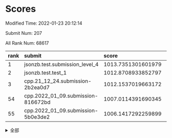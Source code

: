 # Scores

Modified Time: 2022-01-23 20:12:14

Submit Num: 207

All Rank Num: 68617

| rank |               submit               |       score        |       sigma        | pk_num |
| :--- | :--------------------------------- | :----------------- | :----------------- | :----- |
| 1    | jsonzb.test.submission_level_4     | 1013.7351301601979 | 0.7905766282303147 | 1328   |
| 2    | jsonzb.test.test_1                 | 1012.8708933852797 | 0.7990429098843628 | 1327   |
| 3    | cpp.21_12_24.submission-2b2ea0d7   | 1012.1537019663172 | 0.7909173256270926 | 1325   |
| 54   | cpp.2022_01_09.submission-816672bd | 1007.0114391690345 | 0.7259890203598443 | 1321   |
| 55   | cpp.2022_01_09.submission-5b0e3de2 | 1006.1417292259899 | 0.7335930756024283 | 1324   |


<details>
<summary>全部</summary>

| rank |                 submit                 |       score        |       sigma        | pk_num |
| :--- | :------------------------------------- | :----------------- | :----------------- | :----- |
| 1    | jsonzb.test.submission_level_4         | 1013.7351301601979 | 0.7905766282303147 | 1328   |
| 2    | jsonzb.test.test_1                     | 1012.8708933852797 | 0.7990429098843628 | 1327   |
| 3    | cpp.21_12_24.submission-2b2ea0d7       | 1012.1537019663172 | 0.7909173256270926 | 1325   |
| 4    | gobigger.level_3.submission_level_3_23 | 1011.4707676403026 | 0.7915486423382501 | 1326   |
| 5    | gobigger.level_3.submission_level_3_41 | 1011.2208553945177 | 0.7599418574088593 | 1328   |
| 6    | gobigger.level_3.submission_level_3_21 | 1011.1531475519494 | 0.774146368232886  | 1330   |
| 7    | gobigger.level_3.submission_level_3_28 | 1011.0859114335893 | 0.769338655959801  | 1323   |
| 8    | gobigger.level_3.submission_level_3_30 | 1011.0817332767992 | 0.7662790816396925 | 1327   |
| 9    | gobigger.level_3.submission_level_3_4  | 1011.0307907188547 | 0.7601450134548097 | 1325   |
| 10   | gobigger.level_3.submission_level_3_24 | 1010.9407437539231 | 0.7685534904301068 | 1329   |
| 11   | gobigger.level_3.submission_level_3_45 | 1010.8513833867406 | 0.7695173298504567 | 1326   |
| 12   | gobigger.level_3.submission_level_3_47 | 1010.7892035759758 | 0.7690795417498528 | 1322   |
| 13   | gobigger.level_3.submission_level_3_27 | 1010.6699872412605 | 0.7813052349274727 | 1325   |
| 14   | gobigger.level_3.submission_level_3_38 | 1010.650188731681  | 0.7889161752191766 | 1326   |
| 15   | gobigger.level_3.submission_level_3_33 | 1010.6290942655129 | 0.7490801267631257 | 1325   |
| 16   | gobigger.level_3.submission_level_3_15 | 1010.6212767385556 | 0.7939627616694642 | 1324   |
| 17   | gobigger.level_3.submission_level_3_32 | 1010.6125374342826 | 0.7823888577138853 | 1327   |
| 18   | gobigger.level_3.submission_level_3_31 | 1010.456826043833  | 0.7661245134333249 | 1321   |
| 19   | gobigger.level_3.submission_level_3_29 | 1010.4417789896002 | 0.7568956375772339 | 1328   |
| 20   | gobigger.level_3.submission_level_3_49 | 1010.4239646407871 | 0.7552735498232682 | 1326   |
| 21   | gobigger.level_3.submission_level_3_40 | 1010.3333801147006 | 0.7590798554607557 | 1328   |
| 22   | gobigger.level_3.submission_level_3_36 | 1010.3015564444872 | 0.7412151893562742 | 1326   |
| 23   | gobigger.level_3.submission_level_3_26 | 1010.2629322580048 | 0.756380988855459  | 1324   |
| 24   | gobigger.level_3.submission_level_3_5  | 1010.2254174869728 | 0.7545686900033404 | 1325   |
| 25   | gobigger.level_3.submission_level_3_6  | 1010.075865137925  | 0.7918544294507732 | 1324   |
| 26   | gobigger.level_3.submission_level_3_25 | 1010.0750782999713 | 0.7735191663621829 | 1326   |
| 27   | gobigger.level_3.submission_level_3_37 | 1010.0156182594377 | 0.765446355616365  | 1322   |
| 28   | gobigger.level_3.submission_level_3_46 | 1009.9588850161894 | 0.7511181996366838 | 1331   |
| 29   | gobigger.level_3.submission_level_3_9  | 1009.957291246535  | 0.7604596697737965 | 1328   |
| 30   | gobigger.level_3.submission_level_3_1  | 1009.948874408136  | 0.7472557551751257 | 1325   |
| 31   | gobigger.level_3.submission_level_3_19 | 1009.9464815653554 | 0.7559598801374314 | 1328   |
| 32   | gobigger.level_3.submission_level_3_44 | 1009.8256186017572 | 0.750743871512003  | 1331   |
| 33   | gobigger.level_3.submission_level_3_11 | 1009.6237064409997 | 0.7539004508226258 | 1326   |
| 34   | gobigger.level_3.submission_level_3_16 | 1009.580981138109  | 0.7437620916521995 | 1330   |
| 35   | gobigger.level_3.submission_level_3_18 | 1009.5324223316328 | 0.7622738656872775 | 1327   |
| 36   | gobigger.level_3.submission_level_3_35 | 1009.4688283399083 | 0.7487060365710202 | 1329   |
| 37   | gobigger.level_3.submission_level_3_13 | 1009.445001940075  | 0.7567973458709676 | 1328   |
| 38   | gobigger.level_3.submission_level_3_43 | 1009.441882109928  | 0.7402167336087215 | 1322   |
| 39   | gobigger.level_3.submission_level_3_2  | 1009.3952767834902 | 0.7566516449832307 | 1330   |
| 40   | gobigger.level_3.submission_level_3_34 | 1009.3211805864132 | 0.7622429160359536 | 1328   |
| 41   | gobigger.level_3.submission_level_3_10 | 1009.3071809706306 | 0.7725592497113698 | 1329   |
| 42   | gobigger.level_3.submission_level_3_17 | 1009.2851868325756 | 0.7519387796399478 | 1322   |
| 43   | gobigger.level_3.submission_level_3_39 | 1009.2679515334966 | 0.7681364989852789 | 1328   |
| 44   | gobigger.level_3.submission_level_3_22 | 1009.1637288457778 | 0.7375538765282976 | 1324   |
| 45   | gobigger.level_3.submission_level_3_48 | 1009.1221292840615 | 0.746306276882481  | 1321   |
| 46   | gobigger.level_3.submission_level_3_12 | 1009.024408450794  | 0.7413500549171617 | 1324   |
| 47   | gobigger.level_3.submission_level_3_8  | 1009.0088315980125 | 0.7483027361101655 | 1320   |
| 48   | gobigger.level_3.submission_level_3_20 | 1008.613459578772  | 0.7719712505616378 | 1323   |
| 49   | gobigger.level_3.submission_level_3_7  | 1008.5470938909232 | 0.7581874530166837 | 1330   |
| 50   | gobigger.level_3.submission_level_3_3  | 1008.2466401564379 | 0.735871219098116  | 1328   |
| 51   | gobigger.level_3.submission_level_3_42 | 1008.156644614894  | 0.7532051953097945 | 1321   |
| 52   | gobigger.level_3.submission_level_3_0  | 1008.0086799779039 | 0.7386138620680299 | 1323   |
| 53   | gobigger.level_3.submission_level_3_14 | 1008.0041432852223 | 0.7386377229137596 | 1327   |
| 54   | cpp.2022_01_09.submission-816672bd     | 1007.0114391690345 | 0.7259890203598443 | 1321   |
| 55   | cpp.2022_01_09.submission-5b0e3de2     | 1006.1417292259899 | 0.7335930756024283 | 1324   |
| 56   | gobigger.level_1.submission_level_1_11 | 1004.7403259493543 | 0.7195371427947679 | 1319   |
| 57   | gobigger.level_1.submission_level_1_9  | 1004.7252260153678 | 0.7097178595542212 | 1326   |
| 58   | gobigger.level_1.submission_level_1_7  | 1004.3555001495362 | 0.7097697141225683 | 1324   |
| 59   | gobigger.level_1.submission_level_1_21 | 1004.2024979194975 | 0.7311431112292059 | 1324   |
| 60   | gobigger.level_1.submission_level_1_32 | 1004.2020665709653 | 0.7136378850790058 | 1323   |
| 61   | gobigger.level_1.submission_level_1_12 | 1004.0013779366913 | 0.7305695179808018 | 1321   |
| 62   | gobigger.level_1.submission_level_1_26 | 1003.9341127950053 | 0.7314372692793808 | 1327   |
| 63   | gobigger.level_1.submission_level_1_49 | 1003.8968358329136 | 0.7192851130301298 | 1329   |
| 64   | gobigger.level_1.submission_level_1_3  | 1003.8365910711049 | 0.721002258039964  | 1325   |
| 65   | gobigger.level_1.submission_level_1_35 | 1003.8279226734561 | 0.7168639804431767 | 1324   |
| 66   | gobigger.level_1.submission_level_1_24 | 1003.8252699057383 | 0.7308387716005247 | 1330   |
| 67   | gobigger.level_1.submission_level_1_38 | 1003.8242310175345 | 0.721221836748346  | 1323   |
| 68   | gobigger.level_1.submission_level_1_18 | 1003.7968251378511 | 0.7158559740198328 | 1321   |
| 69   | gobigger.level_1.submission_level_1_33 | 1003.7867136356414 | 0.7073169111662915 | 1324   |
| 70   | gobigger.level_1.submission_level_1_23 | 1003.7555053381665 | 0.7172279523569411 | 1325   |
| 71   | gobigger.level_1.submission_level_1_10 | 1003.6073737780189 | 0.7139000736846635 | 1327   |
| 72   | gobigger.level_1.submission_level_1_19 | 1003.5682983729381 | 0.7266541290357408 | 1327   |
| 73   | gobigger.level_1.submission_level_1_40 | 1003.5180672729451 | 0.7107936352046238 | 1323   |
| 74   | gobigger.level_1.submission_level_1_34 | 1003.4247253996128 | 0.7139847638754807 | 1326   |
| 75   | gobigger.level_1.submission_level_1_20 | 1003.3251985151957 | 0.7042465517432303 | 1324   |
| 76   | gobigger.level_1.submission_level_1_6  | 1003.2634977365269 | 0.7092081979048434 | 1326   |
| 77   | gobigger.level_1.submission_level_1_15 | 1003.2283595902118 | 0.7126020778434919 | 1325   |
| 78   | gobigger.level_1.submission_level_1_48 | 1003.1926348833537 | 0.7193134043362089 | 1326   |
| 79   | gobigger.level_1.submission_level_1_39 | 1003.186255590168  | 0.7286589669174064 | 1323   |
| 80   | gobigger.level_1.submission_level_1_2  | 1003.1597293285427 | 0.7111844931820954 | 1327   |
| 81   | gobigger.level_1.submission_level_1_37 | 1003.1501706114045 | 0.7078500108026466 | 1328   |
| 82   | gobigger.level_1.submission_level_1_43 | 1003.1351180635609 | 0.7207242663795189 | 1330   |
| 83   | gobigger.level_1.submission_level_1_44 | 1003.131801551029  | 0.7095201020238304 | 1323   |
| 84   | gobigger.level_1.submission_level_1_27 | 1003.1083256929177 | 0.7127826072905865 | 1323   |
| 85   | gobigger.level_1.submission_level_1_41 | 1003.0947264759325 | 0.7139382837282973 | 1320   |
| 86   | gobigger.level_1.submission_level_1_30 | 1003.0909924579508 | 0.7070852202351324 | 1332   |
| 87   | gobigger.level_1.submission_level_1_42 | 1003.06738089721   | 0.7055688365408006 | 1329   |
| 88   | gobigger.level_1.submission_level_1_36 | 1003.0471775135792 | 0.7205505428016264 | 1323   |
| 89   | gobigger.level_1.submission_level_1_31 | 1003.0307392601329 | 0.7189115313041645 | 1328   |
| 90   | gobigger.level_1.submission_level_1_45 | 1003.0248876400354 | 0.719239476730012  | 1327   |
| 91   | gobigger.level_1.submission_level_1_17 | 1002.9970144650824 | 0.7121022947241771 | 1326   |
| 92   | gobigger.level_1.submission_level_1_16 | 1002.915703148121  | 0.7206257131903314 | 1329   |
| 93   | gobigger.level_1.submission_level_1_29 | 1002.9128678906985 | 0.7065997035640823 | 1318   |
| 94   | gobigger.level_1.submission_level_1_4  | 1002.8919079110963 | 0.7259431693647023 | 1324   |
| 95   | gobigger.level_1.submission_level_1_13 | 1002.8321697635787 | 0.7173739221628043 | 1321   |
| 96   | gobigger.level_1.submission_level_1_47 | 1002.8151139579911 | 0.7176109143632823 | 1333   |
| 97   | gobigger.level_1.submission_level_1_1  | 1002.746412792003  | 0.7134844961524702 | 1323   |
| 98   | gobigger.level_1.submission_level_1_46 | 1002.7304596299596 | 0.7033899770370635 | 1330   |
| 99   | gobigger.level_1.submission_level_1_5  | 1002.6361856702974 | 0.7111833692812899 | 1329   |
| 100  | gobigger.level_1.submission_level_1_8  | 1002.5096976004272 | 0.7135710933634305 | 1329   |
| 101  | gobigger.level_1.submission_level_1_25 | 1002.495844864949  | 0.7192063955367765 | 1325   |
| 102  | gobigger.level_1.submission_level_1_0  | 1002.3092728139204 | 0.7215937171563369 | 1328   |
| 103  | gobigger.level_1.submission_level_1_22 | 1002.2496489352941 | 0.7148686443275897 | 1325   |
| 104  | gobigger.level_1.submission_level_1_14 | 1002.209985732182  | 0.7136983027628121 | 1325   |
| 105  | gobigger.level_1.submission_level_1_28 | 1001.9487241332859 | 0.7139307636908517 | 1329   |
| 106  | gobigger.random.submission_random_8    | 997.0670324270236  | 0.708542783843786  | 1320   |
| 107  | gobigger.random.submission_random_13   | 996.8860174291752  | 0.7139306530560052 | 1334   |
| 108  | gobigger.random.submission_random_47   | 996.8467462920873  | 0.7076159893239858 | 1328   |
| 109  | gobigger.random.submission_random_18   | 996.8409111266529  | 0.6930876208444657 | 1332   |
| 110  | gobigger.random.submission_random_22   | 996.7050360866015  | 0.7156764339253026 | 1328   |
| 111  | gobigger.random.submission_random_44   | 996.5779476764725  | 0.7147243673583091 | 1325   |
| 112  | gobigger.random.submission_random_27   | 996.4723963525292  | 0.707485847254888  | 1329   |
| 113  | gobigger.random.submission_random_1    | 996.4526436872607  | 0.710995964860032  | 1323   |
| 114  | gobigger.random.submission_random_49   | 996.2935118816832  | 0.707477276965859  | 1326   |
| 115  | gobigger.random.submission_random_15   | 996.2109305110168  | 0.7046174530893706 | 1331   |
| 116  | gobigger.random.submission_random_41   | 996.1415300881513  | 0.7116404397291806 | 1330   |
| 117  | gobigger.random.submission_random_20   | 996.1074704498097  | 0.7079009524900353 | 1325   |
| 118  | gobigger.random.submission_random_21   | 996.0952138578521  | 0.716661204338957  | 1328   |
| 119  | gobigger.random.submission_random_16   | 996.0776623359536  | 0.7157813703410935 | 1328   |
| 120  | gobigger.random.submission_random_6    | 996.0180883928128  | 0.7224258275739068 | 1325   |
| 121  | gobigger.random.submission_random_10   | 995.987046856134   | 0.7147511953397736 | 1326   |
| 122  | gobigger.random.submission_random_43   | 995.9842571986557  | 0.7221691258474497 | 1330   |
| 123  | gobigger.random.submission_random_38   | 995.9199309998496  | 0.7226598309630211 | 1331   |
| 124  | gobigger.random.submission_random_17   | 995.9147328499215  | 0.7265139101407246 | 1324   |
| 125  | gobigger.random.submission_random_42   | 995.9099176563911  | 0.7077323149995368 | 1325   |
| 126  | gobigger.random.submission_random_5    | 995.8756622924361  | 0.7122869997452429 | 1315   |
| 127  | gobigger.random.submission_random_46   | 995.8571978107742  | 0.7091046048021139 | 1327   |
| 128  | gobigger.random.submission_random_12   | 995.8307639490167  | 0.7160887741550914 | 1325   |
| 129  | gobigger.random.submission_random_33   | 995.8279870628579  | 0.7178536710293524 | 1324   |
| 130  | gobigger.random.submission_random_37   | 995.764222880313   | 0.7107801898537703 | 1327   |
| 131  | gobigger.random.submission_random_25   | 995.7378934012243  | 0.718420608429472  | 1325   |
| 132  | gobigger.random.submission_random_14   | 995.6953377325574  | 0.7141684063567093 | 1319   |
| 133  | gobigger.random.submission_random_35   | 995.6521627904203  | 0.7094841654554292 | 1336   |
| 134  | gobigger.random.submission_random_24   | 995.6333828720481  | 0.7043528452940401 | 1326   |
| 135  | gobigger.random.submission_random_34   | 995.6015786465124  | 0.703954402170987  | 1325   |
| 136  | gobigger.random.submission_random_48   | 995.521956157797   | 0.7169452450718514 | 1328   |
| 137  | gobigger.random.submission_random_23   | 995.4729825983404  | 0.7036126429127695 | 1326   |
| 138  | gobigger.random.submission_random_28   | 995.4718005401185  | 0.7081310182491427 | 1327   |
| 139  | gobigger.random.submission_random_40   | 995.4627719284044  | 0.7125601579344211 | 1331   |
| 140  | gobigger.random.submission_random_7    | 995.2051129022722  | 0.7231108091624024 | 1330   |
| 141  | gobigger.random.submission_random_26   | 995.1530345861391  | 0.7242266176775203 | 1326   |
| 142  | gobigger.random.submission_random_45   | 995.1329469482619  | 0.7005405614309977 | 1328   |
| 143  | gobigger.random.submission_random_36   | 995.0922687870618  | 0.7159624727236364 | 1322   |
| 144  | gobigger.random.submission_random_31   | 995.0767576055051  | 0.7211551316795833 | 1330   |
| 145  | gobigger.random.submission_random_2    | 995.0468468306834  | 0.7120860522521657 | 1322   |
| 146  | gobigger.random.submission_random_0    | 994.9980790293107  | 0.7147821239696276 | 1325   |
| 147  | gobigger.random.submission_random_4    | 994.9608397126905  | 0.6948302067205362 | 1327   |
| 148  | gobigger.random.submission_random_3    | 994.869323411223   | 0.7206878758275974 | 1322   |
| 149  | gobigger.random.submission_random_9    | 994.7906392766463  | 0.7028498574791419 | 1326   |
| 150  | gobigger.random.submission_random_32   | 994.7718925746683  | 0.7099648746174166 | 1325   |
| 151  | gobigger.random.submission_random_19   | 994.6892378355402  | 0.7055702684052373 | 1323   |
| 152  | gobigger.random.submission_random_30   | 994.5689347176016  | 0.7089651407007623 | 1326   |
| 153  | gobigger.random.submission_random_29   | 994.4159595867394  | 0.7203411312944612 | 1326   |
| 154  | gobigger.random.submission_random_11   | 994.2822457574334  | 0.7078875004001577 | 1325   |
| 155  | gobigger.random.submission_random_39   | 994.1942468237372  | 0.7204997524552232 | 1327   |
| 156  | gobigger.level_2.submission_level_2_2  | 993.8032140029367  | 0.7454426480127886 | 1323   |
| 157  | gobigger.level_2.submission_level_2_17 | 993.7528589595163  | 0.7265522875683501 | 1324   |
| 158  | gobigger.level_2.submission_level_2_25 | 993.205242130682   | 0.752969512559175  | 1325   |
| 159  | gobigger.level_2.submission_level_2_49 | 993.1061413365017  | 0.7463168340288517 | 1325   |
| 160  | gobigger.level_2.submission_level_2_35 | 993.1009839595723  | 0.7249313435720062 | 1325   |
| 161  | gobigger.level_2.submission_level_2_24 | 993.0381007828868  | 0.7519641832916973 | 1329   |
| 162  | gobigger.level_2.submission_level_2_47 | 992.9824524649844  | 0.7230175333162032 | 1323   |
| 163  | gobigger.level_2.submission_level_2_14 | 992.9653039783195  | 0.7310498817566982 | 1326   |
| 164  | gobigger.level_2.submission_level_2_40 | 992.9288791414426  | 0.7372226789139834 | 1327   |
| 165  | gobigger.level_2.submission_level_2_26 | 992.9133902034064  | 0.740345680035944  | 1322   |
| 166  | gobigger.level_2.submission_level_2_21 | 992.8866882617418  | 0.7466139885652313 | 1323   |
| 167  | gobigger.level_2.submission_level_2_34 | 992.8618388736616  | 0.7304707946508102 | 1328   |
| 168  | gobigger.level_2.submission_level_2_38 | 992.8430572549001  | 0.7450172687627254 | 1328   |
| 169  | gobigger.level_2.submission_level_2_30 | 992.8275848203974  | 0.7509399005515711 | 1323   |
| 170  | gobigger.level_2.submission_level_2_20 | 992.792673719727   | 0.7273615097328308 | 1324   |
| 171  | gobigger.level_2.submission_level_2_12 | 992.7912455275181  | 0.7470045228840629 | 1326   |
| 172  | gobigger.level_2.submission_level_2_27 | 992.7874665839574  | 0.72301241688262   | 1328   |
| 173  | gobigger.level_2.submission_level_2_3  | 992.7866237694949  | 0.73993663974597   | 1328   |
| 174  | gobigger.level_2.submission_level_2_44 | 992.5544659487007  | 0.7421270890902001 | 1326   |
| 175  | gobigger.level_2.submission_level_2_28 | 992.5041769478374  | 0.7408271201696564 | 1327   |
| 176  | gobigger.level_2.submission_level_2_18 | 992.4637319874018  | 0.7544344732229176 | 1330   |
| 177  | gobigger.level_2.submission_level_2_6  | 992.3686857345731  | 0.7376068161883171 | 1323   |
| 178  | gobigger.level_2.submission_level_2_41 | 992.1866261412241  | 0.7373119618086882 | 1329   |
| 179  | gobigger.level_2.submission_level_2_37 | 992.1492934286492  | 0.7559383164275553 | 1328   |
| 180  | gobigger.level_2.submission_level_2_13 | 992.1266457205701  | 0.7377253675527017 | 1321   |
| 181  | gobigger.level_2.submission_level_2_32 | 992.0643972369102  | 0.7414432962148312 | 1325   |
| 182  | gobigger.level_2.submission_level_2_36 | 992.0436077330726  | 0.7366583460265111 | 1327   |
| 183  | gobigger.level_2.submission_level_2_42 | 992.0098020667834  | 0.7453997052447325 | 1329   |
| 184  | gobigger.level_2.submission_level_2_48 | 991.9001134412753  | 0.7296466003006827 | 1328   |
| 185  | gobigger.level_2.submission_level_2_31 | 991.8903601737514  | 0.7455745855110391 | 1321   |
| 186  | gobigger.level_2.submission_level_2_5  | 991.8602057886693  | 0.7488527687940035 | 1323   |
| 187  | gobigger.level_2.submission_level_2_23 | 991.7596223910658  | 0.7503088794001042 | 1329   |
| 188  | gobigger.level_2.submission_level_2_1  | 991.7527818508236  | 0.7334346524993322 | 1326   |
| 189  | gobigger.level_2.submission_level_2_16 | 991.7039564291429  | 0.7388042436499637 | 1328   |
| 190  | gobigger.level_2.submission_level_2_43 | 991.5750865070489  | 0.757813449850337  | 1330   |
| 191  | gobigger.level_2.submission_level_2_8  | 991.5417853829134  | 0.7547365323433086 | 1326   |
| 192  | gobigger.level_2.submission_level_2_46 | 991.5159875036625  | 0.7575090274460504 | 1321   |
| 193  | gobigger.level_2.submission_level_2_45 | 991.5037111424484  | 0.7545600524987848 | 1330   |
| 194  | gobigger.level_2.submission_level_2_9  | 991.4875937312844  | 0.7351645154854585 | 1329   |
| 195  | gobigger.level_2.submission_level_2_0  | 991.4722476545842  | 0.7470740502704687 | 1324   |
| 196  | gobigger.level_2.submission_level_2_15 | 991.4657634630846  | 0.754378023990401  | 1326   |
| 197  | gobigger.level_2.submission_level_2_22 | 991.4298650973626  | 0.7441917002684255 | 1326   |
| 198  | gobigger.level_2.submission_level_2_10 | 991.3849096417521  | 0.744765702120474  | 1328   |
| 199  | gobigger.level_2.submission_level_2_19 | 991.0393468734343  | 0.7637715247470228 | 1325   |
| 200  | gobigger.level_2.submission_level_2_39 | 991.0388030010294  | 0.7513063702611431 | 1330   |
| 201  | gobigger.level_2.submission_level_2_29 | 990.9832091829494  | 0.7804695167633906 | 1328   |
| 202  | gobigger.level_2.submission_level_2_7  | 990.8950982975732  | 0.7559542945631004 | 1325   |
| 203  | gobigger.level_2.submission_level_2_4  | 990.6952923900695  | 0.7521856431500654 | 1326   |
| 204  | gobigger.level_2.submission_level_2_11 | 990.6111910550834  | 0.7713682285620092 | 1324   |
| 205  | gobigger.level_2.submission_level_2_33 | 990.2599211272293  | 0.7722352685157392 | 1326   |
| 206  | gobigger.none.submission_none_1        | 978.7375024817422  | 1.2850684492417397 | 1324   |
| 207  | gobigger.none.submission_none_0        | 975.0501041321008  | 1.4932378454401007 | 1330   |

</details>